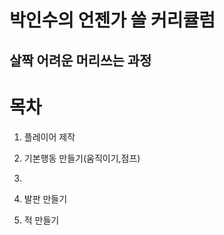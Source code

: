박인수의 언젠가 쓸 커리큘럼
=======================
살짝 어려운 머리쓰는 과정
----------------
# 목차  

1. 플레이어 제작
  1. 기본행동 만들기(움직이기,점프)  
  2.

2. 발판 만들기

3. 적 만들기
